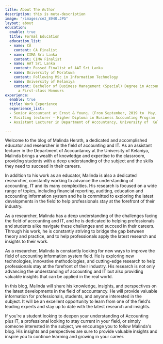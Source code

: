 ```yaml
---
title: About The Author
description: this is meta-description
image: "/images/ce2_8940.JPG"
layout: about
education:
  enable: true
  title: Formal Education
  education_list:
  - name: CA
    content: CA Finalist
  - name: CIMA Sri Lanka
    content: CIMA Finalist
  - name: AAT Sri Lanka
    content: Passed Finalist of AAT Sri Lanka
  - name: University of Moratuwa
    content: Following MSc in Information Technology
  - name: University of Kelaniya
    content: Bachelor of Business Management (Special) Degree in Accountancy  with
      a First-class Honours
experience:
  enable: true
  title: Work Experience
  experience_list:
  - Senior Accountant at Ernst & Young. (From September, 2019 to  May, 2021)
  - Visiting lecturer – Higher Diploma in Business Accounting Program
  - Assistant Lecturer in Department of Accountancy, University of  Kelaniya

---
```

Welcome to the blog of Malinda Herath, a dedicated and accomplished educator and researcher in the field of accounting and IT. As an assistant lecturer in the Department of Accountancy at the University of Kelaniya, Malinda brings a wealth of knowledge and expertise to the classroom, providing students with a deep understanding of the subject and the skills they need to succeed in their careers.

In addition to his work as an educator, Malinda is also a dedicated researcher, constantly working to advance the understanding of accounting, IT and its many complexities. His research is focused on a wide range of topics, including financial reporting, auditing, education and accounting information system and he is committed to exploring the latest developments in the field to help professionals stay at the forefront of their industry.

As a researcher, Malinda has a deep understanding of the challenges facing the field of accounting and IT, and he is dedicated to helping professionals and students alike navigate these challenges and succeed in their careers. Through his work, he is constantly striving to bridge the gap between theory and practice, and to help professionals apply the latest research and insights to their work.

As a researcher, Malinda is constantly looking for new ways to improve the field of accounting information system field. He is exploring new technologies, innovative methodologies, and cutting-edge research to help professionals stay at the forefront of their industry. His research is not only advancing the understanding of accounting and IT but also providing valuable insights that can be applied in the real world.

In this blog, Malinda will share his knowledge, insights, and perspectives on the latest developments in the field of accountancy. He will provide valuable information for professionals, students, and anyone interested in the subject. It will be an excellent opportunity to learn from one of the field's leading experts and stay up to date with the latest research and insights.

If you're a student looking to deepen your understanding of Accounting plus IT, a professional looking to stay current in your field, or simply someone interested in the subject, we encourage you to follow Malinda's blog. His insights and perspectives are sure to provide valuable insights and inspire you to continue learning and growing in your career.